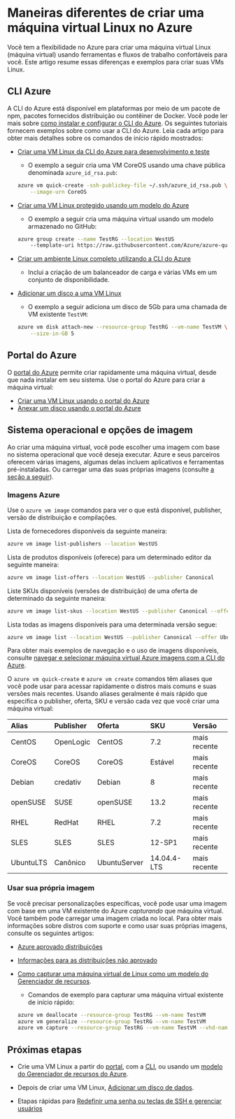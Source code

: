 <properties
    pageTitle="Maneiras diferentes de criar uma VM Linux | Microsoft Azure"
    description="Aprenda as diferentes maneiras de criar uma máquina virtual Linux no Azure, incluindo links para ferramentas e tutoriais para cada método."
    services="virtual-machines-linux"
    documentationCenter=""
    authors="iainfoulds"
    manager="timlt"
    editor=""
    tags="azure-resource-manager"/>

<tags
    ms.service="virtual-machines-linux"
    ms.devlang="na"
    ms.topic="get-started-article"
    ms.tgt_pltfrm="vm-linux"
    ms.workload="infrastructure-services"
    ms.date="09/27/2016"
    ms.author="iainfou"/>

# <a name="different-ways-to-create-a-linux-virtual-machine-in-azure"></a>Maneiras diferentes de criar uma máquina virtual Linux no Azure

Você tem a flexibilidade no Azure para criar uma máquina virtual Linux (máquina virtual) usando ferramentas e fluxos de trabalho confortáveis para você. Este artigo resume essas diferenças e exemplos para criar suas VMs Linux.


## <a name="azure-cli"></a>CLI Azure 

A CLI do Azure está disponível em plataformas por meio de um pacote de npm, pacotes fornecidos distribuição ou contêiner de Docker. Você pode ler mais sobre [como instalar e configurar o CLI do Azure](../xplat-cli-install.md). Os seguintes tutoriais fornecem exemplos sobre como usar a CLI do Azure. Leia cada artigo para obter mais detalhes sobre os comandos de início rápido mostrados:

- [Criar uma VM Linux da CLI do Azure para desenvolvimento e teste](virtual-machines-linux-quick-create-cli.md)
    - O exemplo a seguir cria uma VM CoreOS usando uma chave pública denominada `azure_id_rsa.pub`:

    ```bash
    azure vm quick-create -ssh-publickey-file ~/.ssh/azure_id_rsa.pub \
        --image-urn CoreOS
    ```

- [Criar uma VM Linux protegido usando um modelo do Azure](virtual-machines-linux-create-ssh-secured-vm-from-template.md)
    - O exemplo a seguir cria uma máquina virtual usando um modelo armazenado no GitHub:

    ```bash
    azure group create --name TestRG --location WestUS 
        --template-uri https://raw.githubusercontent.com/Azure/azure-quickstart-templates/master/101-vm-sshkey/azuredeploy.json
    ```

- [Criar um ambiente Linux completo utilizando a CLI do Azure](virtual-machines-linux-create-cli-complete.md)
    - Inclui a criação de um balanceador de carga e várias VMs em um conjunto de disponibilidade.

- [Adicionar um disco a uma VM Linux](virtual-machines-linux-add-disk.md)
    - O exemplo a seguir adiciona um disco de 5Gb para uma chamada de VM existente `TestVM`:

    ```bash
    azure vm disk attach-new --resource-group TestRG --vm-name TestVM \
        --size-in-GB 5
    ```

## <a name="azure-portal"></a>Portal do Azure

O [portal do Azure](https://portal.azure.com) permite criar rapidamente uma máquina virtual, desde que nada instalar em seu sistema. Use o portal do Azure para criar a máquina virtual:

- [Criar uma VM Linux usando o portal do Azure](virtual-machines-linux-quick-create-portal.md) 
- [Anexar um disco usando o portal do Azure](virtual-machines-linux-attach-disk-portal.md)


## <a name="operating-system-and-image-choices"></a>Sistema operacional e opções de imagem
Ao criar uma máquina virtual, você pode escolher uma imagem com base no sistema operacional que você deseja executar. Azure e seus parceiros oferecem várias imagens, algumas delas incluem aplicativos e ferramentas pré-instaladas. Ou carregar uma das suas próprias imagens (consulte [a seção a seguir](#use-your-own-image)).

### <a name="azure-images"></a>Imagens Azure
Use o `azure vm image` comandos para ver o que está disponível, publisher, versão de distribuição e compilações.

Lista de fornecedores disponíveis da seguinte maneira:

```bash
azure vm image list-publishers --location WestUS
```

Lista de produtos disponíveis (oferece) para um determinado editor da seguinte maneira:

```bash
azure vm image list-offers --location WestUS --publisher Canonical
```

Liste SKUs disponíveis (versões de distribuição) de uma oferta de determinado da seguinte maneira:

```bash
azure vm image list-skus --location WestUS --publisher Canonical --offer UbuntuServer
```

Lista todas as imagens disponíveis para uma determinada versão segue:

```bash
azure vm image list --location WestUS --publisher Canonical --offer UbuntuServer --sku 16.04.0-LTS
```

Para obter mais exemplos de navegação e o uso de imagens disponíveis, consulte [navegar e selecionar máquina virtual Azure imagens com a CLI do Azure](virtual-machines-linux-cli-ps-findimage.md).

O `azure vm quick-create` e `azure vm create` comandos têm aliases que você pode usar para acessar rapidamente o distros mais comuns e suas versões mais recentes. Usando aliases geralmente é mais rápido que especifica o publisher, oferta, SKU e versão cada vez que você criar uma máquina virtual:

| Alias     | Publisher | Oferta        | SKU         | Versão |
|:----------|:----------|:-------------|:------------|:--------|
| CentOS    | OpenLogic | CentOS       | 7.2         | mais recente  |
| CoreOS    | CoreOS    | CoreOS       | Estável      | mais recente  |
| Debian    | credativ  | Debian       | 8           | mais recente  |
| openSUSE  | SUSE      | openSUSE     | 13.2        | mais recente  |
| RHEL      | RedHat    | RHEL         | 7.2         | mais recente  |
| SLES      | SLES      | SLES         | 12-SP1      | mais recente  |
| UbuntuLTS | Canônico | UbuntuServer | 14.04.4-LTS | mais recente  |

### <a name="use-your-own-image"></a>Usar sua própria imagem

Se você precisar personalizações específicas, você pode usar uma imagem com base em uma VM existente do Azure *capturando* que máquina virtual. Você também pode carregar uma imagem criada no local. Para obter mais informações sobre distros com suporte e como usar suas próprias imagens, consulte os seguintes artigos:

- [Azure aprovado distribuições](virtual-machines-linux-endorsed-distros.md)

- [Informações para as distribuições não aprovado](virtual-machines-linux-create-upload-generic.md)

- [Como capturar uma máquina virtual de Linux como um modelo do Gerenciador de recursos](virtual-machines-linux-capture-image.md).
    - Comandos de exemplo para capturar uma máquina virtual existente de início rápido:

    ```bash
    azure vm deallocate --resource-group TestRG --vm-name TestVM
    azure vm generalize --resource-group TestRG --vm-name TestVM
    azure vm capture --resource-group TestRG --vm-name TestVM --vhd-name-prefix CapturedVM
    ```

## <a name="next-steps"></a>Próximas etapas

- Crie uma VM Linux a partir do [portal](virtual-machines-linux-quick-create-portal.md), com a [CLI](virtual-machines-linux-quick-create-cli.md), ou usando um [modelo do Gerenciador de recursos do Azure](virtual-machines-linux-cli-deploy-templates.md).

- Depois de criar uma VM Linux, [Adicionar um disco de dados](virtual-machines-linux-add-disk.md).

- Etapas rápidas para [Redefinir uma senha ou teclas de SSH e gerenciar usuários](virtual-machines-linux-using-vmaccess-extension.md)
